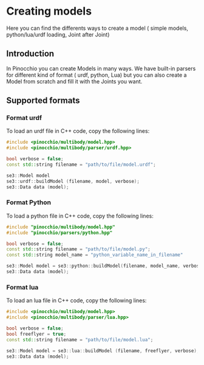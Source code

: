# Creating models
<!--
//
// Copyright (c) 2016, 2018 CNRS
// Author: Florent Lamiraux, Justin Carpentier, Florian Valenza, Guilhem Saurel
//
// This file is part of Pinocchio
// Pinocchio is free software: you can redistribute it
// and/or modify it under the terms of the GNU Lesser General Public
// License as published by the Free Software Foundation, either version
// 3 of the License, or (at your option) any later version.
//
// Pinocchio is distributed in the hope that it will be
// useful, but WITHOUT ANY WARRANTY; without even the implied warranty
// of MERCHANTABILITY or FITNESS FOR A PARTICULAR PURPOSE. See the GNU
// General Lesser Public License for more details. You should have
// received a copy of the GNU Lesser General Public License along with
// Pinocchio If not, see
// <http://www.gnu.org/licenses/>.
-->

Here you can find the differents ways to create a model ( simple models, python/lua/urdf loading, Joint after Joint)

## Introduction

In Pinocchio you can create Models in many ways. We have built-in parsers for different kind of format ( urdf, python, Lua)
but you can also create a Model from scratch and fill it with the Joints you want.

## Supported formats


### Format urdf

To load an urdf file in C++ code, copy the following lines:
```cpp
#include <pinocchio/multibody/model.hpp>
#include <pinocchio/multibody/parser/urdf.hpp>

bool verbose = false;
const std::string filename = "path/to/file/model.urdf";

se3::Model model
se3::urdf::buildModel (filename, model, verbose);
se3::Data data (model);
```

### Format Python

To load a python file in C++ code, copy the following lines:
```cpp
#include "pinocchio/multibody/model.hpp"
#include "pinocchio/parsers/python.hpp"

bool verbose = false;
const std::string filename = "path/to/file/model.py";
const std::string model_name = "python_variable_name_in_filename"

se3::Model model = se3::python::buildModel(filename, model_name, verbose);
se3::Data data (model);
```

### Format lua

To load an lua file in C++ code, copy the following lines:
```cpp
#include <pinocchio/multibody/model.hpp>
#include <pinocchio/multibody/parser/lua.hpp>

bool verbose = false;
bool freeflyer = true;
const std::string filename = "path/to/file/model.lua";

se3::Model model = se3::lua::buildModel (filename, freeflyer, verbose);
se3::Data data (model);
```
